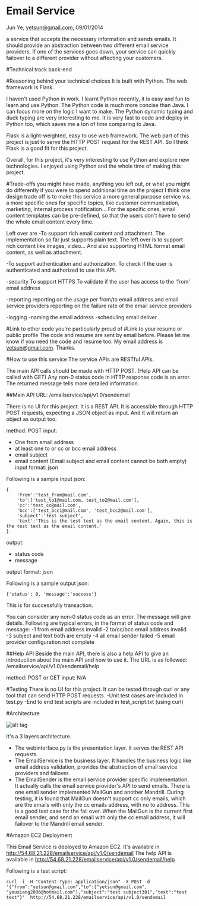 Email Service
============

Jun Ye, yetsun@gmail.com, 09/01/2014


a service that accepts the necessary information and sends emails. It should provide an abstraction between two different email service providers. If one of the services goes down, your service can quickly failover to a different provider without affecting your customers.



#Technical track
back-end

#Reasoning behind your technical choices
It is built with Python. The web framework is Flask.

I haven't used Python in work. I learnt Python recently, it is easy and fun to learn and use Python. The Python code is much more concise than Java. I can focus more on the logic I want to make. The Python dynamic typing and duck typing are very interesting to me. It is very fast to code and deploy in Python too, which saves me a ton of time comparing to Java.

Flask is a light-weighted, easy to use web framework. The web part of this project is just to serve the HTTP POST request for the REST API. So I think Flask is a good fit for this project.

Overall, for this project, it's very interesting to use Python and explore new technologies. I enjoyed using Python and the whole time of making this project.


#Trade-offs you might have made, anything you left out, or what you might do differently if you were to spend additional time on the project
I think one design trade off is to make this service a more general purpose service v.s. a more specific ones for specific topics, like customer communication, marketing, internal process notification... For the specific ones, email content templates can be pre-defined, so that the users don't have to send the whole email content every time.
 
Left over are 
-To support rich email content and attachment. The implementation so far just supports plain text. The left over is to support rich content like images, video... And also supporting HTML format email content, as well as attachment. 

-To support authentication and authorization. To check if the user is authenticated and authorized to use this API.

-security
To support HTTPS
To validate if the user has access to the 'from' email address

-reporting
reporting on the usage per from/to email address and email service providers
reporting on the failure rate of the email service providers

-logging
-naming the email address
-scheduling email deliver


#Link to other code you're particularly proud of
#Link to your resume or public profile
The code and resume are sent by email before. Please let me know if you need the code and resume too. My email address is yetsun@gmail.com. Thanks.




#How to use this service
The service APIs are RESTful APIs.

The main API calls should be made with HTTP POST. (Help API can be called with GET)
Any non-0 status code in HTTP response code is an error. The returned message tells more detailed information.

##Main API 
URL: 
/emailservice/api/v1.0/sendemail

There is no UI for this project. It is a REST API. It is accessible through HTTP POST requests, expecting a JSON object as input. And it will return an object as output too.


method: POST
input: 
- One from email address
- at least one to or cc or bcc email address
- email subject
- email content (Email subject and email content cannot be both empty)
input format: json

Following is a sample input json:
```
{
    'from':'test_from@mail.com',
    'to':['test_to1@mail.com, test_to2@mail.com'],
    'cc':'test_cc@mail.com',
    'bcc':['test_bcc1@mail.com', 'test_bcc2@mail.com'],
    'subject':'test subject',
    'text':'This is the test text as the email content. Again, this is the test text as the email content.'
}
```

output:
- status code 
- message 

output format: json
 
Following is a sample output json:
```
{'status': 0, 'message':'success'}
```
This is for successfully transaction.

You can consider any non-0 status code as an error. The message will give details. 
Following are typical errors, in the format of status code and message:
-1 from email address invalid
-2 to/cc/bcc email address invalid
-3 subject and text both are empty
-4 all email sender failed
-5 email provider configuration not complete


##Help API
Beside the main API, there is also a help API to give an introduction about the main API and how to use it. 
The URL is as followed:
/emailservice/api/v1.0/sendemail/help

method: POST or GET 
input: N/A


#Testing
There is no UI for this project. It can be tested through curl or any tool that can send HTTP POST requests.
-Unit test cases are included in test.py
-End to end test scripts are included in test_script.txt (using curl)


#Architecture

![alt tag](https://raw.githubusercontent.com/yetsun/emailservice/master/image/email_service_layers.png)

It's a 3 layers architecture.
- The webinterface.py is the presentation layer. It serves the REST API requests.
- The EmailService is the business layer. It handles the business logic like email address validation, provides the abstraction of email service providers and failover.
- The EmailSender is the email service provider specific implementation. It actually calls the email service provider's API to send emails.
	There is one email sender implemented MailGun and another Mandrill. 
	During testing, it is found that MailGun doesn't support cc only emails, which are the emails with only the cc emails address, with no to address. This is a good test case for the fail over. When the MailGun is the current first email sender, and send an email with only the cc email address, it will failover to the Mandrill email sender.



#Amazon EC2 Deployment

This Email Service is deployed to Amazon EC2. It's available in 
http://54.68.21.228/emailservice/api/v1.0/sendemail
The help API is available in 
http://54.68.21.228/emailservice/api/v1.0/sendemail/help

Following is a test script:
```
curl -i -H "Content-Type: application/json" -X POST -d  '{"from":"yetsun@gmail.com","to":["yetsun@gmail.com", "youxiang2006@hotmail.com"],"subject":"test subject301","text":"test text"}'  http://54.68.21.228/emailservice/api/v1.0/sendemail
```



